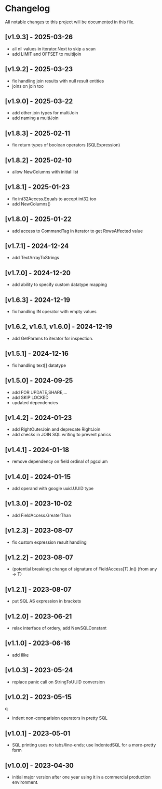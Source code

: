 # Changelog

All notable changes to this project will be documented in this file.

## [v1.9.3] - 2025-03-26

- all nil values in iterator.Next to skip a scan
- add LIMIT and OFFSET to multijoin

## [v1.9.2] - 2025-03-23

- fix handling join results with null result entities
- joins on join too

## [v1.9.0] - 2025-03-22

- add other join types for multiJoin
- add naming a multiJoin

## [v1.8.3] - 2025-02-11

- fix return types of boolean operators (SQLExpression)

## [v1.8.2] - 2025-02-10

- allow NewColumns with initial list

## [v1.8.1] - 2025-01-23

- fix int32Access.Equals to accept int32 too
- add NewColumns()

## [v1.8.0] - 2025-01-22

- add access to CommandTag in iterator to get RowsAffected value

## [v1.7.1] - 2024-12-24

- add TextArrayToStrings

## [v1.7.0] - 2024-12-20

- add ability to specify custom datatype mapping

## [v1.6.3] - 2024-12-19

- fix handling IN operator with empty values

## [v1.6.2, v1.6.1, v1.6.0] - 2024-12-19

- add GetParams to iterator for inspection.

## [v1.5.1] - 2024-12-16

- fix handling text[] datatype

## [v1.5.0] - 2024-09-25

- add FOR UPDATE,SHARE,...
- add SKIP LOCKED
- updated dependencies

## [v1.4.2] - 2024-01-23

- add RightOuterJoin and deprecate RightJoin
- add checks in JOIN SQL writing to prevent panics

## [v1.4.1] - 2024-01-18

- remove dependency on field ordinal of pgcolum

## [v1.4.0] - 2024-01-15

- add operand with google uuid.UUID type

## [v1.3.0] - 2023-10-02

- add FieldAccess.GreaterThan

## [v1.2.3] - 2023-08-07

- fix custom expression result handling

## [v1.2.2] - 2023-08-07

- (potential breaking) change of signature of FieldAccess[T].In() (from any -> T)

## [v1.2.1] - 2023-08-07 

- put SQL AS expression in brackets

## [v1.2.0] - 2023-06-21

- relax interface of ordery, add NewSQLConstant

## [v1.1.0] - 2023-06-16

- add ilike

## [v1.0.3] - 2023-05-24

- replace panic call on StringToUUID conversion

## [v1.0.2] - 2023-05-15
q
- indent non-comparision operators in pretty SQL

## [v1.0.1] - 2023-05-01

- SQL printing uses no tabs/line-ends; use IndentedSQL for a more-pretty form

## [v1.0.0] - 2023-04-30

- initial major version after one year using it in a commercial production environment.